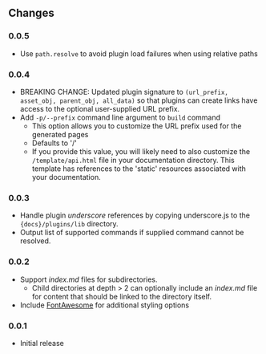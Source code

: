 ## Changes

### 0.0.5
* Use `path.resolve` to avoid plugin load failures when using relative paths

### 0.0.4

* BREAKING CHANGE: Updated plugin signature to `(url_prefix, asset_obj, parent_obj, all_data)` so that plugins can create links have access to the optional user-supplied URL prefix.
* Add `-p/--prefix` command line argument to `build` command
  * This option allows you to customize the URL prefix used for the generated pages
  * Defaults to '/'
  * If you provide this value, you will likely need to also customize the `/template/api.html` file in your documentation directory.  This template has references to the 'static' resources associated with your documentation.

### 0.0.3

* Handle plugin _underscore_ references by copying underscore.js to the `{docs}/plugins/lib` directory.
* Output list of supported commands if supplied command cannot be resolved.

### 0.0.2

* Support *index.md* files for subdirectories.
  * Child directories at depth > 2 can optionally include an *index.md* file for content that should be linked to the directory itself.
* Include [FontAwesome](http://fortawesome.github.com/Font-Awesome/) for additional styling options

### 0.0.1

* Initial release